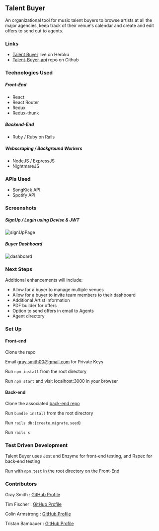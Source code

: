 ## Talent Buyer
An organizational tool for music talent buyers to browse artists at all the major agencies, keep track of their venue's calendar and create and edit offers to send out to agents. 


### Links
- [Talent Buyer](https://talent-buyer.herokuapp.com/) live on Heroku
- [Talent-Buyer-api](https://github.com/colinwarmstrong/talent-buyer-api) repo on Github

### Technologies Used

##### Front-End
- React
- React Router
- Redux
- Redux-thunk

##### Backend-End
- Ruby / Ruby on Rails

##### Webscraping / Background Workers
- NodeJS / ExpressJS
- NightmareJS


### APIs Used
- SongKick API
- Spotify API

### Screenshots

##### SignUp / Login using Devise & JWT
![signUpPage](https://i.imgur.com/a1xB2vn.png)

##### Buyer Dashboard
![dashboard](https://i.imgur.com/Je4OJt6.png)



### Next Steps
Additional enhancements will include:
- Allow for a buyer to manage multiple venues
- Allow for a buyer to invite team members to their dashboard
- Additional Artist information
- PDF builder for offers
- Option to send offers in email to Agents
- Agent directory

### Set Up
#### Front-end

Clone the repo

Email gray.smith00@gmail.com for Private Keys

Run `npm install` from the root directory

Run `npm start` and visit localhost:3000 in your browser

#### Back-end
Clone the associated [back-end repo](https://github.com/colinwarmstrong/talent-buyer-api)

Run `bundle install` from the root directory

Run `rails db:{create,migrate,seed}`

Run `rails s`

### Test Driven Development
Talent Buyer uses Jest and Enzyme for front-end testing, and Rspec for back-end testing

Run with `npm test` in the root directory on the Front-End

### Contributors

Gray Smith : [GitHub Profile](https://github.com/graysmith00)

Tim Fischer : [GitHub Profile](https://github.com/TFisch)

Colin Armstrong : [GitHub Profile](https://github.com/colinwarmstrong)

Tristan Bambauer : [GitHub Profile](https://github.com/TristanB17)

